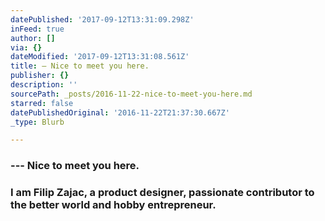 ```yaml
---
datePublished: '2017-09-12T13:31:09.298Z'
inFeed: true
author: []
via: {}
dateModified: '2017-09-12T13:31:08.561Z'
title: — Nice to meet you here.
publisher: {}
description: ''
sourcePath: _posts/2016-11-22-nice-to-meet-you-here.md
starred: false
datePublishedOriginal: '2016-11-22T21:37:30.667Z'
_type: Blurb

---
```

### --- Nice to meet you here.

### I am Filip Zajac, a product designer, passionate contributor to the better world and hobby entrepreneur.